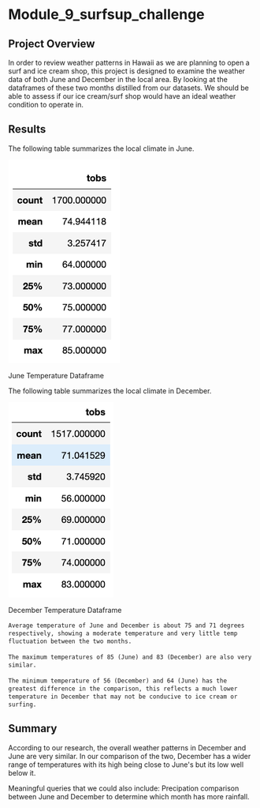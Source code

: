 # Module_9_surfsup_challenge

## Project Overview

In order to review weather patterns in Hawaii as we are planning to open a surf and ice cream shop, this project is designed to examine the weather data of both June and December in the local area. By looking at the dataframes of these two months distilled from our datasets. We should be able to assess if our ice cream/surf shop would have an ideal weather condition to operate in.

## Results

The following table summarizes the local climate in June.

![alt text](https://github.com/harryhua2021/Module_9_surfsup_challenge/blob/main/june_temp.png)

June Temperature Dataframe

The following table summarizes the local climate in December.

![alt text](https://github.com/harryhua2021/Module_9_surfsup_challenge/blob/main/dec_temp.png)

December Temperature Dataframe

    Average temperature of June and December is about 75 and 71 degrees respectively, showing a moderate temperature and very little temp fluctuation between the two months.

    The maximum temperatures of 85 (June) and 83 (December) are also very similar.

    The minimum temperature of 56 (December) and 64 (June) has the greatest difference in the comparison, this reflects a much lower temperature in December that may not be conducive to ice cream or surfing. 

## Summary

According to our research, the overall weather patterns in December and June are very similar. In our comparison of the two, December has a wider range of temperatures with its high being close to June's but its low well below it.

Meaningful queries that we could also include: Precipation comparison between June and December to determine which month has more rainfall. 
